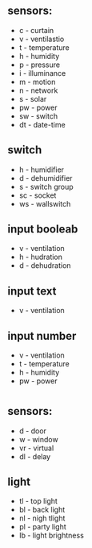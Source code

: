 ## sensors: 
- c - curtain
- v - ventilastio
- t - temperature
- h - humidity
- p - pressure
- i - illuminance
- m - motion
- n - network
- s - solar
- pw - power
- sw - switch
- dt - date-time

## switch
- h - humidifier
- d - dehumidifier
- s - switch group
- sc - socket
- ws - wallswitch

 ## input booleab
- v - ventilation
- h - hudration
- d - dehudration

## input text
- v - ventilation

## input number
- v - ventilation
- t - temperature
- h - humidity
- pw - power

#
## sensors: 
- d - door
- w - window
- vr - virtual
- dl - delay

## light
- tl - top light
- bl - back light
- nl - nigh tlight
- pl - party light
- lb - light brightness